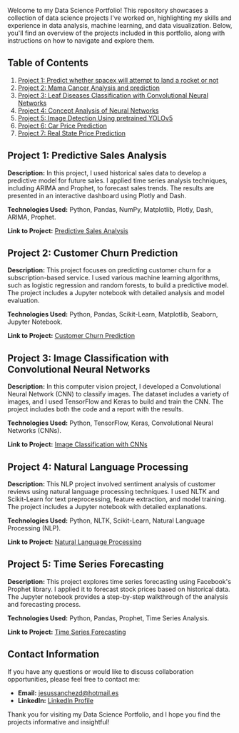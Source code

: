 Welcome to my Data Science Portfolio! This repository showcases a collection of data science projects I've worked on, highlighting my skills and experience in data analysis, machine learning, and data visualization. Below, you'll find an overview of the projects included in this portfolio, along with instructions on how to navigate and explore them.

## Table of Contents

1. [Project 1: Predict whether spacex will attempt to land a rocket or not](https://github.com/Jsanchez759/Data-Related-Projects/blob/main/Machine_Learning/Classification/SpaceX_classification_prediction.ipynb)
2. [Project 2: Mama Cancer Analysis and prediction]([#project-2-customer-churn-prediction](https://github.com/Jsanchez759/Data-Related-Projects/blob/main/Machine_Learning/Classification/mama_cancer_analysis.ipynb))
3. [Project 3: Leaf Diseases Classification with Convolutional Neural Networks]([#project-3-image-classification-with-convolutional-neural-networks](https://github.com/Jsanchez759/Data-Related-Projects/blob/main/Machine_Learning/Neural_Networks/Image_Analysis/Leafs_Diseases_Classification.ipynb))
4. [Project 4: Concept Analysis of Neural Networks]([#project-4-natural-language-processing](https://github.com/Jsanchez759/Data-Related-Projects/blob/main/Machine_Learning/Neural_Networks/Image_Analysis/Redes_Neuronales_Analisis.ipynb))
5. [Project 5: Image Detection Using pretrained YOLOv5]([#project-5-time-series-forecasting](https://github.com/Jsanchez759/Data-Related-Projects/blob/main/Machine_Learning/Neural_Networks/Image_Analysis/YOLO_Transfer_Learning.ipynb))
6. [Project 6: Car Price Prediction]((https://github.com/Jsanchez759/Data-Related-Projects/blob/main/Machine_Learning/Regression/Car_Price_Analysis_prediction.ipynb))
7. [Project 7: Real State Price Prediction]([(https://github.com/Jsanchez759/Data-Related-Projects/blob/main/Machine_Learning/Regression/Car_Price_Analysis_prediction.ipynb)](https://github.com/Jsanchez759/Data-Related-Projects/blob/main/Machine_Learning/Regression/real_state_price_prediction.ipynb))



## Project 1: Predictive Sales Analysis

**Description:** In this project, I used historical sales data to develop a predictive model for future sales. I applied time series analysis techniques, including ARIMA and Prophet, to forecast sales trends. The results are presented in an interactive dashboard using Plotly and Dash.

**Technologies Used:** Python, Pandas, NumPy, Matplotlib, Plotly, Dash, ARIMA, Prophet.

**Link to Project:** [Predictive Sales Analysis](/project-1-predictive-sales-analysis)

## Project 2: Customer Churn Prediction

**Description:** This project focuses on predicting customer churn for a subscription-based service. I used various machine learning algorithms, such as logistic regression and random forests, to build a predictive model. The project includes a Jupyter notebook with detailed analysis and model evaluation.

**Technologies Used:** Python, Pandas, Scikit-Learn, Matplotlib, Seaborn, Jupyter Notebook.

**Link to Project:** [Customer Churn Prediction](/project-2-customer-churn-prediction)

## Project 3: Image Classification with Convolutional Neural Networks

**Description:** In this computer vision project, I developed a Convolutional Neural Network (CNN) to classify images. The dataset includes a variety of images, and I used TensorFlow and Keras to build and train the CNN. The project includes both the code and a report with the results.

**Technologies Used:** Python, TensorFlow, Keras, Convolutional Neural Networks (CNNs).

**Link to Project:** [Image Classification with CNNs](/project-3-image-classification)

## Project 4: Natural Language Processing

**Description:** This NLP project involved sentiment analysis of customer reviews using natural language processing techniques. I used NLTK and Scikit-Learn for text preprocessing, feature extraction, and model training. The project includes a Jupyter notebook with detailed explanations.

**Technologies Used:** Python, NLTK, Scikit-Learn, Natural Language Processing (NLP).

**Link to Project:** [Natural Language Processing](/project-4-nlp)

## Project 5: Time Series Forecasting

**Description:** This project explores time series forecasting using Facebook's Prophet library. I applied it to forecast stock prices based on historical data. The Jupyter notebook provides a step-by-step walkthrough of the analysis and forecasting process.

**Technologies Used:** Python, Pandas, Prophet, Time Series Analysis.

**Link to Project:** [Time Series Forecasting](/project-5-time-series-forecasting)

## Contact Information

If you have any questions or would like to discuss collaboration opportunities, please feel free to contact me:

- **Email:** jesussanchezd@hotmail.es
- **LinkedIn:** [LinkedIn Profile](https://www.linkedin.com/in/jesus-sanchez-data-science/)

Thank you for visiting my Data Science Portfolio, and I hope you find the projects informative and insightful!
